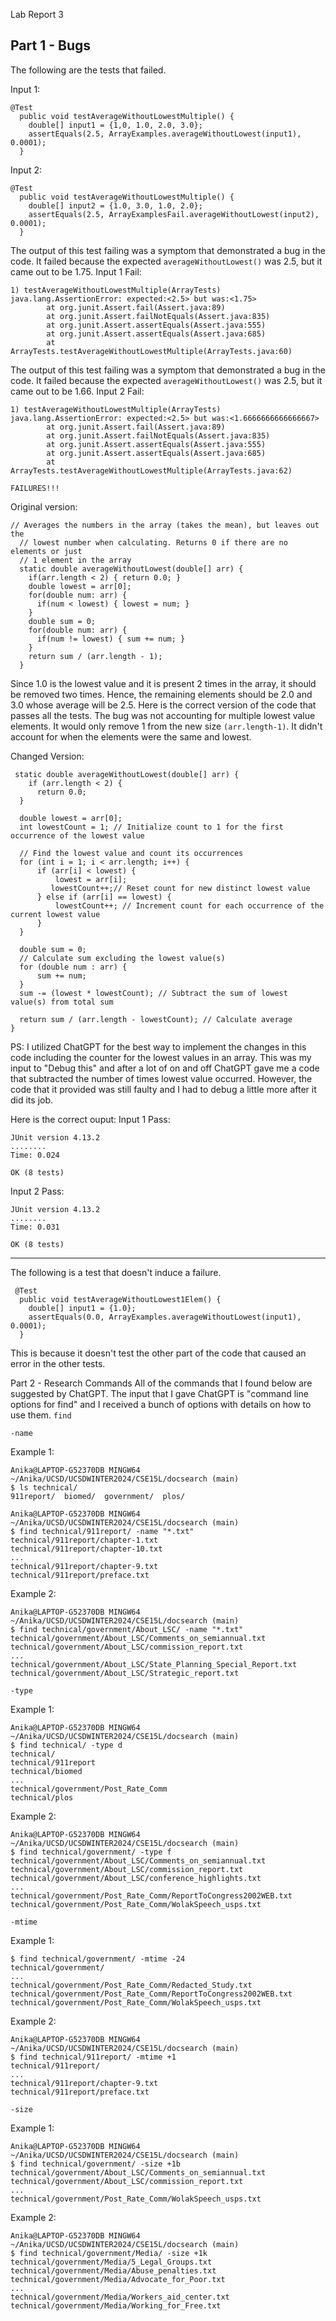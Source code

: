 Lab Report 3

Part 1 - Bugs
---
The following are the tests that failed.

Input 1:
``` 
@Test
  public void testAverageWithoutLowestMultiple() {
    double[] input1 = {1,0, 1.0, 2.0, 3.0};
    assertEquals(2.5, ArrayExamples.averageWithoutLowest(input1), 0.0001);
  }
```
Input 2:
```
@Test
  public void testAverageWithoutLowestMultiple() {
    double[] input2 = {1.0, 3.0, 1.0, 2.0};
    assertEquals(2.5, ArrayExamplesFail.averageWithoutLowest(input2), 0.0001);
  }
```
The output of this test failing was a symptom that demonstrated a bug in the code.  It failed because the expected ```averageWithoutLowest()``` was 2.5, but it came out to be 1.75. 
Input 1 Fail:
```
1) testAverageWithoutLowestMultiple(ArrayTests)
java.lang.AssertionError: expected:<2.5> but was:<1.75>
        at org.junit.Assert.fail(Assert.java:89)
        at org.junit.Assert.failNotEquals(Assert.java:835)
        at org.junit.Assert.assertEquals(Assert.java:555)
        at org.junit.Assert.assertEquals(Assert.java:685)
        at ArrayTests.testAverageWithoutLowestMultiple(ArrayTests.java:60)
```
The output of this test failing was a symptom that demonstrated a bug in the code.  It failed because the expected ```averageWithoutLowest()``` was 2.5, but it came out to be 1.66. 
Input 2 Fail:
```
1) testAverageWithoutLowestMultiple(ArrayTests)
java.lang.AssertionError: expected:<2.5> but was:<1.6666666666666667>
        at org.junit.Assert.fail(Assert.java:89)
        at org.junit.Assert.failNotEquals(Assert.java:835)
        at org.junit.Assert.assertEquals(Assert.java:555)
        at org.junit.Assert.assertEquals(Assert.java:685)
        at ArrayTests.testAverageWithoutLowestMultiple(ArrayTests.java:62)

FAILURES!!!
```
Original version:
```
// Averages the numbers in the array (takes the mean), but leaves out the
  // lowest number when calculating. Returns 0 if there are no elements or just
  // 1 element in the array
  static double averageWithoutLowest(double[] arr) {
    if(arr.length < 2) { return 0.0; }
    double lowest = arr[0];
    for(double num: arr) {
      if(num < lowest) { lowest = num; }
    }
    double sum = 0;
    for(double num: arr) {
      if(num != lowest) { sum += num; }
    }
    return sum / (arr.length - 1);
  }
```

Since 1.0 is the lowest value and it is present 2 times in the array, it should be removed two times. Hence, the remaining elements should be 2.0 and 3.0 whose average will be 2.5. 
Here is the correct version of the code that passes all the tests. The bug was not accounting for multiple lowest value elements. It would only remove 1 from the new size ```(arr.length-1)```. It didn't account for when the elements were the same and lowest. 

Changed Version:
```
 static double averageWithoutLowest(double[] arr) {
    if (arr.length < 2) {
      return 0.0;
  }

  double lowest = arr[0];
  int lowestCount = 1; // Initialize count to 1 for the first occurrence of the lowest value

  // Find the lowest value and count its occurrences
  for (int i = 1; i < arr.length; i++) {
      if (arr[i] < lowest) {
          lowest = arr[i];
         lowestCount++;// Reset count for new distinct lowest value
      } else if (arr[i] == lowest) {
          lowestCount++; // Increment count for each occurrence of the current lowest value
      }
  }

  double sum = 0;
  // Calculate sum excluding the lowest value(s)
  for (double num : arr) {
      sum += num;
  }
  sum -= (lowest * lowestCount); // Subtract the sum of lowest value(s) from total sum
 
  return sum / (arr.length - lowestCount); // Calculate average
}
```
PS: I utilized ChatGPT for the best way to implement the changes in this code including the counter for the lowest values in an array. 
This was my input to "Debug this" and after a lot of on and off ChatGPT gave me a code that subtracted the number of times lowest value occurred. However, the code that it provided was still faulty and I had to debug a little more after it did its job. 


Here is the correct ouput: 
Input 1 Pass:
```
JUnit version 4.13.2
........
Time: 0.024

OK (8 tests)
```
Input 2 Pass:
```
JUnit version 4.13.2
........
Time: 0.031

OK (8 tests)
```

---
The following is a test that doesn't induce a failure.
```
 @Test
  public void testAverageWithoutLowest1Elem() {
    double[] input1 = {1.0};
    assertEquals(0.0, ArrayExamples.averageWithoutLowest(input1), 0.0001);
  }
```

This is because it doesn't test the other part of the code that caused an error in the other tests. 

Part 2 - Research Commands
All of the commands that I found below are suggested by ChatGPT. 
The input that I gave ChatGPT is "command line options for find" and I received a bunch of options with details on how to use them. 
``` find ```

 ``` -name ```
 
 Example 1:
 ```
 Anika@LAPTOP-G52370DB MINGW64 ~/Anika/UCSD/UCSDWINTER2024/CSE15L/docsearch (main)
$ ls technical/
911report/  biomed/  government/  plos/

Anika@LAPTOP-G52370DB MINGW64 ~/Anika/UCSD/UCSDWINTER2024/CSE15L/docsearch (main)
$ find technical/911report/ -name "*.txt"
technical/911report/chapter-1.txt
technical/911report/chapter-10.txt
...
technical/911report/chapter-9.txt
technical/911report/preface.txt
```

 Example 2:
 ```
Anika@LAPTOP-G52370DB MINGW64 ~/Anika/UCSD/UCSDWINTER2024/CSE15L/docsearch (main)
$ find technical/government/About_LSC/ -name "*.txt"
technical/government/About_LSC/Comments_on_semiannual.txt
technical/government/About_LSC/commission_report.txt
...
technical/government/About_LSC/State_Planning_Special_Report.txt
technical/government/About_LSC/Strategic_report.txt
```

 ``` -type ```
 
 Example 1:
```
Anika@LAPTOP-G52370DB MINGW64 ~/Anika/UCSD/UCSDWINTER2024/CSE15L/docsearch (main)
$ find technical/ -type d 
technical/
technical/911report
technical/biomed
...
technical/government/Post_Rate_Comm
technical/plos
```

 Example 2:
 ```
Anika@LAPTOP-G52370DB MINGW64 ~/Anika/UCSD/UCSDWINTER2024/CSE15L/docsearch (main)
$ find technical/government/ -type f
technical/government/About_LSC/Comments_on_semiannual.txt
technical/government/About_LSC/commission_report.txt
technical/government/About_LSC/conference_highlights.txt
 ...
technical/government/Post_Rate_Comm/ReportToCongress2002WEB.txt
technical/government/Post_Rate_Comm/WolakSpeech_usps.txt
```

 ```-mtime ```
 
 Example 1:
 ```
 $ find technical/government/ -mtime -24
technical/government/
 ...
 technical/government/Post_Rate_Comm/Redacted_Study.txt
technical/government/Post_Rate_Comm/ReportToCongress2002WEB.txt
technical/government/Post_Rate_Comm/WolakSpeech_usps.txt
```

 Example 2:
```
Anika@LAPTOP-G52370DB MINGW64 ~/Anika/UCSD/UCSDWINTER2024/CSE15L/docsearch (main)
$ find technical/911report/ -mtime +1
technical/911report/
...
technical/911report/chapter-9.txt
technical/911report/preface.txt
```

 ```-size```
 
 Example 1:
 ```
Anika@LAPTOP-G52370DB MINGW64 ~/Anika/UCSD/UCSDWINTER2024/CSE15L/docsearch (main)
$ find technical/government/ -size +1b
technical/government/About_LSC/Comments_on_semiannual.txt
technical/government/About_LSC/commission_report.txt
...
technical/government/Post_Rate_Comm/WolakSpeech_usps.txt
```

 Example 2:
 ```
Anika@LAPTOP-G52370DB MINGW64 ~/Anika/UCSD/UCSDWINTER2024/CSE15L/docsearch (main)
$ find technical/government/Media/ -size +1k
technical/government/Media/5_Legal_Groups.txt
technical/government/Media/Abuse_penalties.txt
technical/government/Media/Advocate_for_Poor.txt
...
technical/government/Media/Workers_aid_center.txt
technical/government/Media/Working_for_Free.txt
```
 




